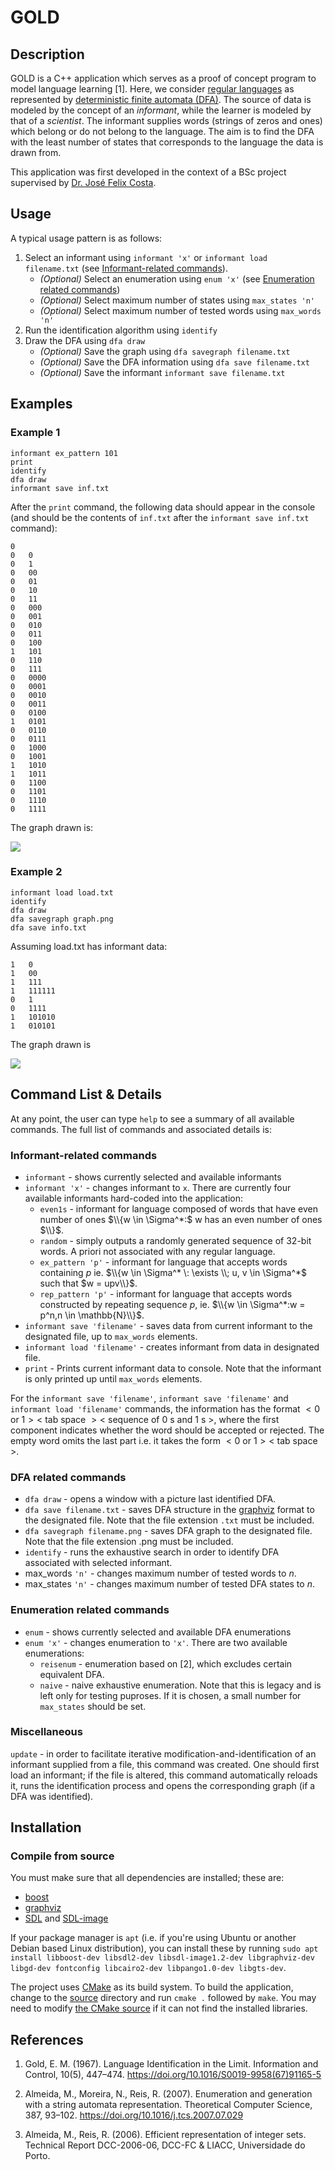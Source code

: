 
# GOLD 

## Description

GOLD is a C++ application which serves as a proof of concept program to model language learning [1]. Here, we consider [regular languages](https://en.wikipedia.org/wiki/Regular_language) as represented by [deterministic finite automata (DFA)](https://en.wikipedia.org/wiki/Deterministic_finite_automaton). The source of data is modeled by the concept of an _informant_, while the learner is modeled by that of a _scientist_. The informant supplies words (strings of zeros and ones) which belong or do not belong to the language. The aim is to find the DFA with the least number of states that corresponds to the language the data is drawn from.

This application was first developed in the context of a BSc project supervised by [Dr. José Felix Costa](https://cfcul.ciencias.ulisboa.pt/equipa/jose-felix-costa/).

## Usage

A typical usage pattern is as follows:

1. Select an informant using `informant 'x'` or `informant load filename.txt` (see [Informant-related commands](#informant-related-commands)). 
    * _(Optional)_ Select an enumeration using `enum 'x'` (see [Enumeration related commands](#enumeration-related-commands))
    * _(Optional)_ Select maximum number of states using `max_states 'n'`
    * _(Optional)_ Select maximum number of tested words using `max_words 'n'`
5. Run the identification algorithm using `identify`
6. Draw the DFA using `dfa draw`
    * _(Optional)_ Save the graph using `dfa savegraph filename.txt`
    * _(Optional)_ Save the DFA information using `dfa save filename.txt`
    * _(Optional)_ Save the informant `informant save filename.txt`

## Examples

### Example 1

```
informant ex_pattern 101
print
identify
dfa draw
informant save inf.txt
```

After the `print` command, the following data should appear in the console (and should be the contents of `inf.txt` after the `informant save inf.txt` command):

```
0	
0	0
0	1
0	00
0	01
0	10
0	11
0	000
0	001
0	010
0	011
0	100
1	101
0	110
0	111
0	0000
0	0001
0	0010
0	0011
0	0100
1	0101
0	0110
0	0111
0	1000
0	1001
1	1010
1	1011
0	1100
0	1101
0	1110
0	1111
```

The graph drawn is:

![](img/ex_pattern_101.png)

### Example 2

```
informant load load.txt
identify
dfa draw
dfa savegraph graph.png
dfa save info.txt
```

Assuming load.txt has informant data:

```
1	0
1	00
1	111
1	111111
0	1
0	1111
1	101010
1	010101
```

The graph drawn is

![](img/load.png)

## Command List & Details

At any point, the user can type `help` to see a summary of all available commands. The full list of commands and associated details is:


### Informant-related commands

* `informant` - shows currently selected and available informants
* `informant 'x'` - changes informant to `x`. There are currently four available informants hard-coded into the application:
    * `even1s` - informant for language composed of words that have even number of ones $\\{w \in \Sigma^*:$ w has an even number of ones $\\}$.
    * `random` - simply outputs a randomly generated sequence of 32-bit words. A priori not associated with any regular language.
    * `ex_pattern 'p'` - informant for language that accepts words containing $p$ ie. $\\{w \in \Sigma^* \: \exists \\; u, v \in \Sigma^*$ such that $w = upv\\}$.
    * `rep_pattern 'p'` - informant for language that accepts words constructed by repeating sequence $p$, ie. $\\{w \in \Sigma^*:w = p^n,n \in \mathbb{N}\\}$.
* `informant save 'filename'` - saves data from current informant to the designated file, up to `max_words` elements.
* `informant load 'filename'` - creates informant from data in designated file.
* `print` - Prints current informant data to console. Note that the informant is only printed up until `max_words` elements.

For the `informant save 'filename'`, `informant save 'filename'` and `informant load 'filename'` commands, the information has the format $<0$ or $1><$ tab space $><$ sequence of $0$ s and $1$ s $>$, 
where the first component indicates whether the word should be accepted or rejected. The empty word omits the last part i.e. it takes the form $<0$ or $1><$ tab space $>$.

### DFA related commands

* `dfa draw` - opens a window with a picture last identified DFA. 
* `dfa save filename.txt` - saves DFA structure in the [graphviz](http://www.graphviz.org/content/dot-language) format to the designated file. Note that the file extension `.txt` must be included.
* `dfa savegraph filename.png` - saves DFA graph to the designated file. Note that the file extension .png must be included.
* `identify` - runs the exhaustive search in order to identify DFA associated with selected informant.
* max_words `'n'` - changes maximum number of tested words to $n$.
* max_states `'n'` - changes maximum number of tested DFA states to $n$.

### Enumeration related commands

* `enum` - shows currently selected and available DFA enumerations
* `enum 'x'` - changes enumeration to `'x'`. There are two available enumerations:
    * `reisenum` - enumeration based on [2], which excludes certain equivalent DFA.
    * `naive` - naive exhaustive enumeration. Note that this is legacy and is left only for testing puproses. If it is chosen, a small number for `max_states` should be set.

### Miscellaneous

`update` - in order to facilitate iterative modification-and-identification of an informant supplied from a file, this command was created. One should first load an informant; if the file is altered, this command automatically reloads it, runs the identification process and opens the corresponding graph (if a DFA was identified).

## Installation

### Compile from source

You must make sure that all dependencies are installed; these are:
* [boost](https://www.boost.org/)
* [graphviz](http://www.graphviz.org/)
* [SDL](https://www.libsdl.org/) and [SDL-image](https://github.com/libsdl-org/SDL_image/releases)

If your package manager is `apt` (i.e. if you're using Ubuntu or another Debian based Linux distribution), you can install these by running `sudo apt install libboost-dev libsdl2-dev libsdl-image1.2-dev libgraphviz-dev libgd-dev fontconfig libcairo2-dev libpango1.0-dev libgts-dev`.

The project uses [CMake](https://cmake.org/) as its build system. To build the application, change to the [source](source) directory and run `cmake .` followed by `make`. You may need to modify [the CMake source](CMakeLists.txt) if it can not find the installed libraries.

## References

1. Gold, E. M. (1967). Language Identification in the Limit. Information and Control, 10(5), 447–474. https://doi.org/10.1016/S0019-9958(67)91165-5

2. Almeida, M., Moreira, N., Reis, R. (2007). Enumeration and generation with a string automata representation. Theoretical Computer Science, 387, 93–102. https://doi.org/10.1016/j.tcs.2007.07.029

3. Almeida, M., Reis, R. (2006). Efficient representation of integer sets. Technical Report DCC-2006-06, DCC-FC & LIACC, Universidade do Porto.

